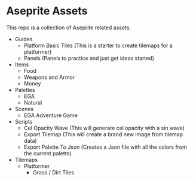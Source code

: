 # Aseprite Assets

This repo is a collection of Aseprite related assets:

- Guides
  - Platform Basic Tiles (This is a starter to create tilemaps for a platformer)
  - Panels (Panels to practice and just get ideas started)
- Items
  - Food
  - Weapons and Armor
  - Money
- Palettes
  - EGA
  - Natural
- Scenes
  - EGA Adventure Game
- Scripts
  - Cel Opacity Wave (This will generate cel opacity with a sin wave)
  - Export Tilemap (This will create a brand new image from tilemap data)
  - Export Palette To Json (Creates a Json file with all the colors from the current palette)
- Tilemaps
  - Platformer
    - Grass / Dirt Tiles
